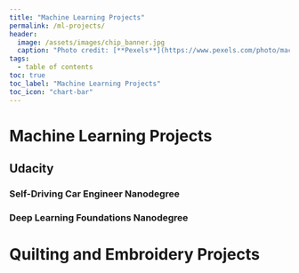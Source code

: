 ```yaml
---
title: "Machine Learning Projects"
permalink: /ml-projects/
header:
  image: /assets/images/chip_banner.jpg
  caption: "Photo credit: [**Pexels**](https://www.pexels.com/photo/macro-shot-of-water-drops-on-leaf-326461/)"
tags:
  - table of contents
toc: true
toc_label: "Machine Learning Projects"
toc_icon: "chart-bar"
---
```


# Machine Learning Projects  
  
## Udacity  
### Self-Driving Car Engineer Nanodegree  
### Deep Learning Foundations Nanodegree

  
# Quilting and Embroidery Projects  
